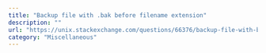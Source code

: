 ```yaml
---
title: "Backup file with .bak before filename extension"
description: ""
url: "https://unix.stackexchange.com/questions/66376/backup-file-with-bak-before-filename-extension"
category: "Miscellaneous"
---
```

